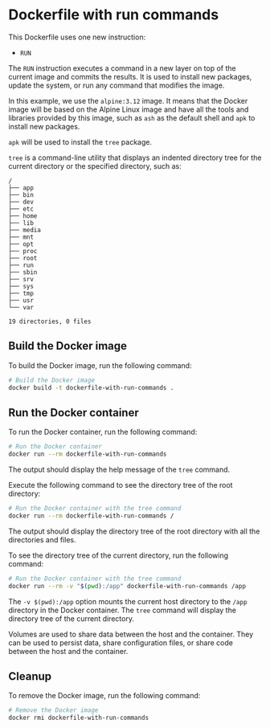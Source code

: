 # Dockerfile with run commands

This Dockerfile uses one new instruction:

- `RUN`

The `RUN` instruction executes a command in a new layer on top of the current
image and commits the results. It is used to install new packages, update the
system, or run any command that modifies the image.

In this example, we use the `alpine:3.12` image. It means that the Docker image
will be based on the Alpine Linux image and have all the tools and libraries
provided by this image, such as `ash` as the default shell and `apk` to install
new packages.

`apk` will be used to install the `tree` package.

`tree` is a command-line utility that displays an indented directory tree for
the current directory or the specified directory, such as:

```text
/
├── app
├── bin
├── dev
├── etc
├── home
├── lib
├── media
├── mnt
├── opt
├── proc
├── root
├── run
├── sbin
├── srv
├── sys
├── tmp
├── usr
└── var

19 directories, 0 files
```

## Build the Docker image

To build the Docker image, run the following command:

```sh
# Build the Docker image
docker build -t dockerfile-with-run-commands .
```

## Run the Docker container

To run the Docker container, run the following command:

```sh
# Run the Docker container
docker run --rm dockerfile-with-run-commands
```

The output should display the help message of the `tree` command.

Execute the following command to see the directory tree of the root directory:

```sh
# Run the Docker container with the tree command
docker run --rm dockerfile-with-run-commands /
```

The output should display the directory tree of the root directory with all the
directories and files.

To see the directory tree of the current directory, run the following command:

```sh
# Run the Docker container with the tree command
docker run --rm -v "$(pwd):/app" dockerfile-with-run-commands /app
```

The `-v $(pwd):/app` option mounts the current host directory to the `/app`
directory in the Docker container. The `tree` command will display the directory
tree of the current directory.

Volumes are used to share data between the host and the container. They can be
used to persist data, share configuration files, or share code between the host
and the container.

## Cleanup

To remove the Docker image, run the following command:

```sh
# Remove the Docker image
docker rmi dockerfile-with-run-commands
```
